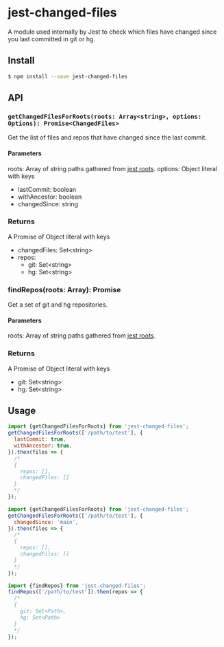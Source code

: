 # jest-changed-files
A module used internally by Jest to check which files have changed since you last committed in git or hg.
## Install
```sh
$ npm install --save jest-changed-files
```
## API
### `getChangedFilesForRoots(roots: Array<string>, options: Options): Promise<ChangedFiles>`
Get the list of files and repos that have changed since the last commit.
#### Parameters
roots: Array of string paths gathered from [jest roots](https://jestjs.io/docs/configuration#roots-arraystring).
options: Object literal with keys
- lastCommit: boolean
- withAncestor: boolean
- changedSince: string
### Returns
A Promise of Object literal with keys
- changedFiles: Set\<string>
- repos:
  - git: Set\<string>
  - hg: Set\<string>
### findRepos(roots: Array<string>): Promise<Repos>
Get a set of git and hg repositories.
#### Parameters
roots: Array of string paths gathered from [jest roots](https://jestjs.io/docs/configuration#roots-arraystring).
### Returns
A Promise of Object literal with keys
- git: Set\<string>
- hg: Set\<string>
## Usage
```javascript
import {getChangedFilesForRoots} from 'jest-changed-files';
getChangedFilesForRoots(['/path/to/test'], {
  lastCommit: true,
  withAncestor: true,
}).then(files => {
  /*
  {
    repos: [],
    changedFiles: []
  }
  */
});
```
```javascript
import {getChangedFilesForRoots} from 'jest-changed-files';
getChangedFilesForRoots(['/path/to/test'], {
  changedSince: 'main',
}).then(files => {
  /*
  {
    repos: [],
    changedFiles: []
  }
  */
});
```
```javascript
import {findRepos} from 'jest-changed-files';
findRepos(['/path/to/test']).then(repos => {
  /*
  {
    git: Set<Path>,
    hg: Set<Path>
  }
  */
});
```
